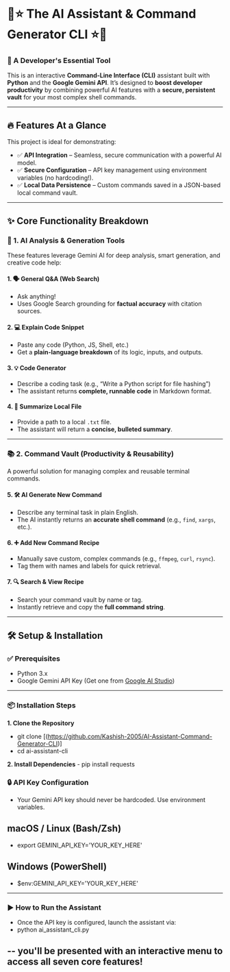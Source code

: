 # 🚀⭐ The AI Assistant & Command Generator CLI ⭐🚀  
### 🤖 A Developer's Essential Tool

This is an interactive **Command-Line Interface (CLI)** assistant built with **Python** and the **Google Gemini API**. It’s designed to **boost developer productivity** by combining powerful AI features with a **secure, persistent vault** for your most complex shell commands.

---

## 🔥 Features At a Glance

This project is ideal for demonstrating:

- ✅ **API Integration** – Seamless, secure communication with a powerful AI model.
- ✅ **Secure Configuration** – API key management using environment variables (no hardcoding!).
- ✅ **Local Data Persistence** – Custom commands saved in a JSON-based local command vault.

---

## ✨ Core Functionality Breakdown

### 🧠 1. AI Analysis & Generation Tools

These features leverage Gemini AI for deep analysis, smart generation, and creative code help:

#### 1. 🗣️ General Q&A (Web Search)
- Ask anything!
- Uses Google Search grounding for **factual accuracy** with citation sources.

#### 2. 💻 Explain Code Snippet
- Paste any code (Python, JS, Shell, etc.)
- Get a **plain-language breakdown** of its logic, inputs, and outputs.

#### 3. 💡 Code Generator
- Describe a coding task (e.g., “Write a Python script for file hashing”)
- The assistant returns **complete, runnable code** in Markdown format.

#### 4. 📝 Summarize Local File
- Provide a path to a local `.txt` file.
- The assistant will return a **concise, bulleted summary**.

---

### 📚 2. Command Vault (Productivity & Reusability)

A powerful solution for managing complex and reusable terminal commands.

#### 5. 🛠️ AI Generate New Command
- Describe any terminal task in plain English.
- The AI instantly returns an **accurate shell command** (e.g., `find`, `xargs`, etc.).

#### 6. ➕ Add New Command Recipe
- Manually save custom, complex commands (e.g., `ffmpeg`, `curl`, `rsync`).
- Tag them with names and labels for quick retrieval.

#### 7. 🔍 Search & View Recipe
- Search your command vault by name or tag.
- Instantly retrieve and copy the **full command string**.

---

## 🛠️ Setup & Installation

### ✅ Prerequisites

- Python 3.x
- Google Gemini API Key (Get one from [Google AI Studio](https://aistudio.google.com/app/apikey))

---

### 📦 Installation Steps

**1. Clone the Repository**

- git clone [(https://github.com/Kashish-2005/AI-Assistant-Command-Generator-CLI)]
- cd ai-assistant-cli

**2. Install Dependencies**
    - pip install requests

### 🔒 API Key Configuration

- Your Gemini API key should never be hardcoded. Use environment variables.
## macOS / Linux (Bash/Zsh)
- export GEMINI_API_KEY='YOUR_KEY_HERE'

## Windows (PowerShell)
- $env:GEMINI_API_KEY='YOUR_KEY_HERE'

---

### ▶️ How to Run the Assistant

- Once the API key is configured, launch the assistant via:
- python ai_assistant_cli.py

-- you'll be presented with an interactive menu to access all seven core features!
  ---

